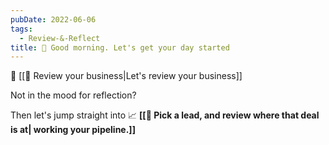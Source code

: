 ```yaml
---
pubDate: 2022-06-06
tags:
  - Review-&-Reflect
title: 🌅 Good morning. Let's get your day started
---
```


🤔 [[🤔 Review your business|Let's review your business]]

Not in the mood for reflection?

Then let's jump straight into 📈 **[[🔎 Pick a lead, and review where that deal is at| working your pipeline.]]**
